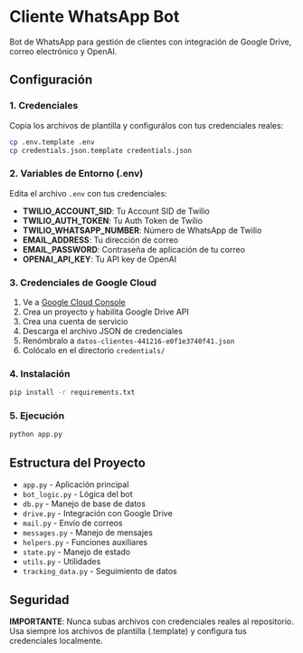 # Cliente WhatsApp Bot

Bot de WhatsApp para gestión de clientes con integración de Google Drive, correo electrónico y OpenAI.

## Configuración

### 1. Credenciales
Copia los archivos de plantilla y configurálos con tus credenciales reales:

```bash
cp .env.template .env
cp credentials.json.template credentials.json
```

### 2. Variables de Entorno (.env)
Edita el archivo `.env` con tus credenciales:

- **TWILIO_ACCOUNT_SID**: Tu Account SID de Twilio
- **TWILIO_AUTH_TOKEN**: Tu Auth Token de Twilio  
- **TWILIO_WHATSAPP_NUMBER**: Número de WhatsApp de Twilio
- **EMAIL_ADDRESS**: Tu dirección de correo
- **EMAIL_PASSWORD**: Contraseña de aplicación de tu correo
- **OPENAI_API_KEY**: Tu API key de OpenAI

### 3. Credenciales de Google Cloud
1. Ve a [Google Cloud Console](https://console.cloud.google.com/)
2. Crea un proyecto y habilita Google Drive API
3. Crea una cuenta de servicio
4. Descarga el archivo JSON de credenciales
5. Renómbralo a `datos-clientes-441216-e0f1e3740f41.json`
6. Colócalo en el directorio `credentials/`

### 4. Instalación
```bash
pip install -r requirements.txt
```

### 5. Ejecución
```bash
python app.py
```

## Estructura del Proyecto

- `app.py` - Aplicación principal
- `bot_logic.py` - Lógica del bot
- `db.py` - Manejo de base de datos
- `drive.py` - Integración con Google Drive
- `mail.py` - Envío de correos
- `messages.py` - Manejo de mensajes
- `helpers.py` - Funciones auxiliares
- `state.py` - Manejo de estado
- `utils.py` - Utilidades
- `tracking_data.py` - Seguimiento de datos

## Seguridad

**IMPORTANTE**: Nunca subas archivos con credenciales reales al repositorio. Usa siempre los archivos de plantilla (.template) y configura tus credenciales localmente.

